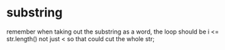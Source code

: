 # substring
remember when taking out the substring as a word, the loop should be i <= str.length() not just < so that could cut the whole str;
